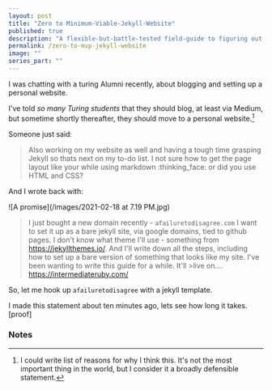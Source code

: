 ```yaml
---
layout: post
title: "Zero to Minimum-Viable-Jekyll-Website"
published: true
description: "A flexible-but-battle-tested field-guide to figuring out how to create a professional Jekyll website in minutes."
permalink: /zero-to-mvp-jekyll-website
image: ""
series_part: ""
---
```


I was chatting with a turing Alumni recently, about blogging and setting up a personal website. 

I've told _so many Turing students_ that they should blog, at least via Medium, but sometime shortly thereafter, they should move to a personal website.[^i-can-explain-why]

[^i-can-explain-why]: I could write list of reasons for why I think this. It's not the most important thing in the world, but I consider it a broadly defensible statement.

Someone just said:

> Also working on my website as well and having a tough time grasping Jekyll so thats next on my to-do list. I not sure how to get the page layout like your while using markdown :thinking_face: or did you use HTML and CSS?

And I wrote back with:

![A promise](/images/2021-02-18 at 7.19 PM.jpg)

>I just bought a new domain recently - `afailuretodisagree.com`
I want to set it up as a bare jekyll site, via google domains, tied to github pages.
> I don't know what theme I'll use - something from https://jekyllthemes.io/.
> And I'll write down all the steps, including how to set up a bare version of something that looks like my site.
>I've been wanting to write this guide for a while. It'll >live on.... https://intermediateruby.com/

So, let me hook up `afailuretodisagree` with a jekyll template. 

I made this statement about ten minutes ago, lets see how long it takes. [proof]


### Notes

